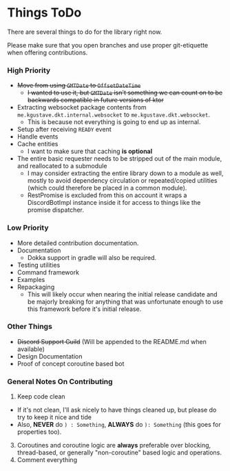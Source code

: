 # Things ToDo

There are several things to do for the library right now.

Please make sure that you open branches and use proper git-etiquette
when offering contributions.

### High Priority
- ~~Move from using `GMTDate` to `OffsetDateTime`~~
  - ~~I wanted to use it, but `GMTDate` isn't something we can count on
    to be backwards compatible in future versions of ktor~~
- Extracting websocket package contents from `me.kgustave.dkt.internal.websocket`
  to `me.kgustave.dkt.websocket`.
  - This is because not everything is going to end up as internal.
- Setup after receiving `READY` event
- Handle events
- Cache entities
  - I want to make sure that caching **is optional**
- The entire basic requester needs to be stripped out of the main
  module, and reallocated to a submodule
  - I may consider extracting the entire library down to a module
    as well, mostly to avoid dependency circulation or repeated/copied
    utilities (which could therefore be placed in a common module).
  - RestPromise is excluded from this on account it wraps a DiscordBotImpl
    instance inside it for access to things like the promise dispatcher.

### Low Priority
- More detailed contribution documentation.
- Documentation
  - Dokka support in gradle will also be required.
- Testing utilities
- Command framework
- Examples
- Repackaging
  - This will likely occur when nearing the initial release candidate
    and be majorly breaking for anything that was unfortunate enough to
    use this framework before it's initial release.

### Other Things
- ~~Discord Support Guild~~ (Will be appended to the README.md when available)
- Design Documentation
- Proof of concept coroutine based bot

### General Notes On Contributing
1) Keep code clean
  - If it's not clean, I'll ask nicely to have things cleaned up, but please
    do try to keep it nice and tide
  - Also, __NEVER__ do `) : Something`, __ALWAYS__ do `): Something` (this
    goes for properties too).
3) Coroutines and coroutine logic are **always** preferable over blocking, thread-based,
   or generally "non-coroutine" based logic and operations.
4) Comment everything
